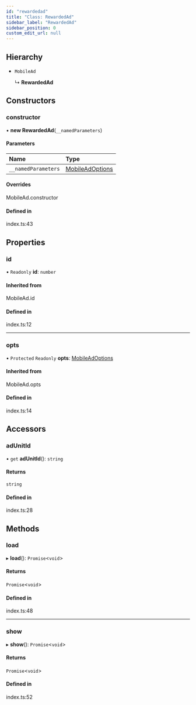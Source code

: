 ```yaml
---
id: "rewardedad"
title: "Class: RewardedAd"
sidebar_label: "RewardedAd"
sidebar_position: 0
custom_edit_url: null
---
```


## Hierarchy

- `MobileAd`

  ↳ **RewardedAd**

## Constructors

### constructor

• **new RewardedAd**(`__namedParameters`)

#### Parameters

| Name | Type |
| :------ | :------ |
| `__namedParameters` | [MobileAdOptions](../index.md#mobileadoptions) |

#### Overrides

MobileAd.constructor

#### Defined in

index.ts:43

## Properties

### id

• `Readonly` **id**: `number`

#### Inherited from

MobileAd.id

#### Defined in

index.ts:12

___

### opts

• `Protected` `Readonly` **opts**: [MobileAdOptions](../index.md#mobileadoptions)

#### Inherited from

MobileAd.opts

#### Defined in

index.ts:14

## Accessors

### adUnitId

• `get` **adUnitId**(): `string`

#### Returns

`string`

#### Defined in

index.ts:28

## Methods

### load

▸ **load**(): `Promise`\<`void`\>

#### Returns

`Promise`\<`void`\>

#### Defined in

index.ts:48

___

### show

▸ **show**(): `Promise`\<`void`\>

#### Returns

`Promise`\<`void`\>

#### Defined in

index.ts:52
